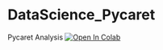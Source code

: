 # DataScience_Pycaret
Pycaret Analysis
[![Open In Colab](https://colab.research.google.com/assets/colab-badge.svg)](https://github.com/KarlmerABC/DataScience_Pycaret/blob/main/Script/AnalysisRegression_PyCaret.ipynb)
